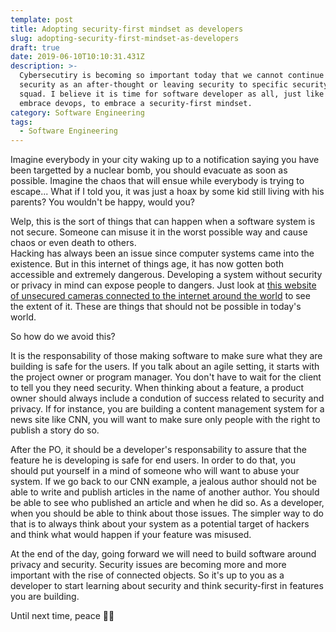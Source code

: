 ```yaml
---
template: post
title: Adopting security-first mindset as developers
slug: adopting-security-first-mindset-as-developers
draft: true
date: 2019-06-10T10:10:31.431Z
description: >-
  Cybersecutiry is becoming so important today that we cannot continue to put
  security as an after-thought or leaving security to specific security team or
  squad. I believe it is time for software developer as all, just like we
  embrace devops, to embrace a security-first mindset. 
category: Software Engineering
tags:
  - Software Engineering
---
```

Imagine everybody in your city waking up to a notification saying you have been targetted by a nuclear bomb, you should evacuate as soon as possible. Imagine the chaos that will ensue while everybody is trying to escape... What if I told you, it was just a hoax by some kid still living with his parents? You wouldn't be happy, would you?

Welp, this is the sort of things that can happen when a software system is not secure. Someone can misuse it in the worst possible way and cause chaos or even death to others.\
Hacking has always been an issue since computer systems came into the existence. But in this internet of things age, it has now gotten both accessible and extremely dangerous. Developing a system without security or privacy in mind can expose people to dangers. Just look at [this website of unsecured cameras connected to the internet around the world](https://www.insecam.org/en/bycountry/CA/) to see the extent of it. These are things that should not be possible in today's world.

So how do we avoid this?

It is the responsability of those making software to make sure what they are building is safe for the users. If you talk about an agile setting, it starts with the project owner or program manager. You don't have to wait for the client to tell you they need security. When thinking about a feature, a product owner should always include a condution of success related to security and privacy.
If for instance, you are building a content management system for a news site like CNN, you will want to make sure only people with the right to publish a story do so.

After the PO, it should be a developer's responsability to assure that the feature he is developing is safe for end users. In order to do that, you should put yourself in a mind of someone who will want to abuse your system. If we go back to our CNN example, a jealous author should not be able to write and publish articles in the name of another author. You should be able to see who published an article and when he did so. As a developer, when you should be able to think about those issues. The simpler way to do that is to always think about your system as a potential target of hackers and think what would happen if your feature was misused.

At the end of the day, going forward we will need to build software around privacy and security. Security issues are becoming more and more important with the rise of connected objects. So it's up to you as a developer to start learning about security and think security-first in features you are building.

Until next time, peace ✌🏾
